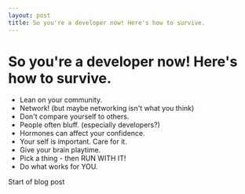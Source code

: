 ```yaml
---
layout: post
title: So you're a developer now! Here's how to survive.
--- 
```


# So you're a developer now! Here's how to survive.

- Lean on your community.
- Network! (but maybe networking isn't what you think)
- Don't compare yourself to others.
- People often bluff. (especially developers?)
- Hormones can affect your confidence.
- Your self is important. Care for it.
- Give your brain playtime.
- Pick a thing - then RUN WITH IT!
- Do what works for YOU.

Start of blog post
